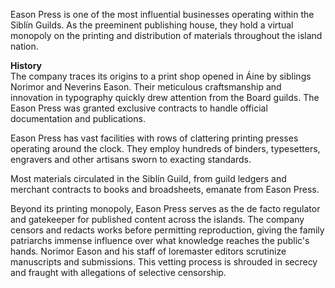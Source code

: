 Eason Press is one of the most influential businesses operating within the Siblín Guilds. As the preeminent publishing house, they hold a virtual monopoly on the printing and distribution of materials throughout the island nation.

**History**  
The company traces its origins to a print shop opened in Áine by siblings Norimor and Neverins Eason. Their meticulous craftsmanship and innovation in typography quickly drew attention from the Board guilds. The Eason Press was granted exclusive contracts to handle official documentation and publications.

Eason Press has vast facilities with rows of clattering printing presses operating around the clock. They employ hundreds of binders, typesetters, engravers and other artisans sworn to exacting standards.

Most materials circulated in the Siblín Guild, from guild ledgers and merchant contracts to books and broadsheets, emanate from Eason Press.

Beyond its printing monopoly, Eason Press serves as the de facto regulator and gatekeeper for published content across the islands. The company censors and redacts works before permitting reproduction, giving the family patriarchs immense influence over what knowledge reaches the public's hands. Norimor Eason and his staff of loremaster editors scrutinize manuscripts and submissions. This vetting process is shrouded in secrecy and fraught with allegations of selective censorship.